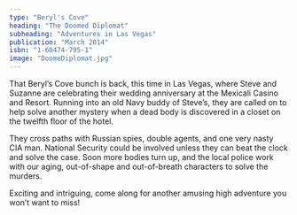 ```yaml
---
type: "Beryl's Cove"
heading: "The Doomed Diplomat"
subheading: "Adventures in Las Vegas"
publication: "March 2014"
isbn: "1-60474-795-1"
image: "DoomeDiplomat.jpg"
---
```


That Beryl’s Cove bunch is back, this time in Las Vegas, where Steve and Suzanne are celebrating their wedding anniversary at the Mexicali Casino and Resort. Running into an old Navy buddy of Steve’s, they are called on to help solve another mystery when a dead body is discovered in a closet on the twelfth floor of the hotel.

They cross paths with Russian spies, double agents, and one very nasty CIA man. National Security could be involved unless they can beat the clock and solve the case. Soon more bodies turn up, and the local police work with our aging, out-of-shape and out-of-breath characters to solve the murders.

Exciting and intriguing, come along for another amusing high adventure you won’t want to miss!
